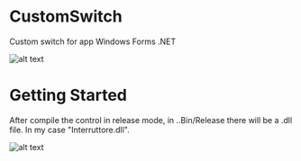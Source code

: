 # CustomSwitch
Custom switch for app Windows Forms .NET

![alt text](https://www.marcopuccio.com/GitHubSwitchImgs/1.JPG)


# Getting Started
After compile the control in release mode, in ..Bin/Release there will be a .dll file. In my case "Interruttore.dll".

![alt text](https://www.marcopuccio.com/GitHubSwitchImgs/2.JPG)
